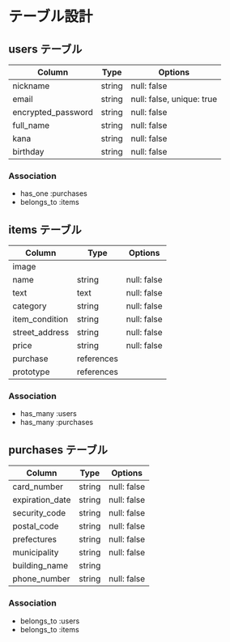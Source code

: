 # テーブル設計

## users テーブル

| Column              | Type   | Options                   |
| ------------------- | ------ | ------------------------- |
| nickname            | string | null: false               |
| email               | string | null: false, unique: true |
| encrypted_password  | string | null: false               |
| full_name           | string | null: false               |
| kana                | string | null: false               |
| birthday            | string | null: false               |

### Association

- has_one    :purchases
- belongs_to :items

## items テーブル

| Column         | Type       | Options     |
| -------------- | ---------- | ----------- |
| image          |            |             |
| name           | string     | null: false |
| text           | text       | null: false |
| category       | string     | null: false |
| item_condition | string     | null: false |
| street_address | string     | null: false |
| price          | string     | null: false |
| purchase       | references |             |
| prototype      | references |             |

### Association

- has_many :users
- has_many :purchases

## purchases テーブル

| Column                 | Type       | Options     |
| ---------------------- | ---------- | ----------- |
| card_number            | string     | null: false |
| expiration_date        | string     | null: false |
| security_code          | string     | null: false |
| postal_code            | string     | null: false |
| prefectures            | string     | null: false |
| municipality           | string     | null: false |
| building_name          | string     |             |
| phone_number           | string     | null: false |


### Association

- belongs_to :users
- belongs_to :items


